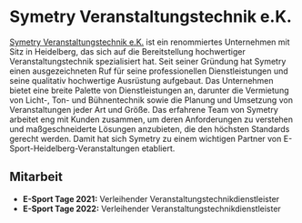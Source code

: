 # Symetry Veranstaltungstechnik e.K.
[Symetry Veranstaltungstechnik e.K.](https://symetry.de/) ist ein renommiertes Unternehmen mit Sitz in Heidelberg, das sich auf die Bereitstellung hochwertiger Veranstaltungstechnik spezialisiert hat. Seit seiner Gründung hat Symetry einen ausgezeichneten Ruf für seine professionellen Dienstleistungen und seine qualitativ hochwertige Ausrüstung aufgebaut. Das Unternehmen bietet eine breite Palette von Dienstleistungen an, darunter die Vermietung von Licht-, Ton- und Bühnentechnik sowie die Planung und Umsetzung von Veranstaltungen jeder Art und Größe. Das erfahrene Team von Symetry arbeitet eng mit Kunden zusammen, um deren Anforderungen zu verstehen und maßgeschneiderte Lösungen anzubieten, die den höchsten Standards gerecht werden. Damit hat sich Symetry zu einem wichtigen Partner von E-Sport-Heidelberg-Veranstaltungen etabliert.

## Mitarbeit
* **E-Sport Tage 2021:** Verleihender Veranstaltungstechnikdienstleister
* **E-Sport Tage 2022:** Verleihender Veranstaltungstechnikdienstleister